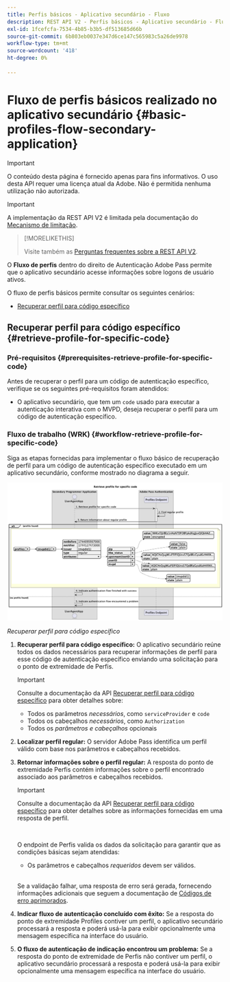```yaml
---
title: Perfis básicos - Aplicativo secundário - Fluxo
description: REST API V2 - Perfis básicos - Aplicativo secundário - Fluxo
exl-id: 1fcefcfa-7534-4b85-b3b5-df513685d66b
source-git-commit: 6b803eb0037e347d6ce147c565983c5a26de9978
workflow-type: tm+mt
source-wordcount: '418'
ht-degree: 0%

---
```


# Fluxo de perfis básicos realizado no aplicativo secundário {#basic-profiles-flow-secondary-application}

>[!IMPORTANT]
>
> O conteúdo desta página é fornecido apenas para fins informativos. O uso desta API requer uma licença atual da Adobe. Não é permitida nenhuma utilização não autorizada.

>[!IMPORTANT]
>
> A implementação da REST API V2 é limitada pela documentação do [Mecanismo de limitação](/help/authentication/integration-guide-programmers/throttling-mechanism.md).

>[!MORELIKETHIS]
>
> Visite também as [Perguntas frequentes sobre a REST API V2](/help/authentication/integration-guide-programmers/rest-apis/rest-api-v2/rest-api-v2-faqs.md#authentication-phase-faqs-general).

O **Fluxo de perfis** dentro do direito de Autenticação Adobe Pass permite que o aplicativo secundário acesse informações sobre logons de usuário ativos.

O fluxo de perfis básicos permite consultar os seguintes cenários:

* [Recuperar perfil para código específico](#retrieve-profile-for-specific-code)

## Recuperar perfil para código específico {#retrieve-profile-for-specific-code}

### Pré-requisitos {#prerequisites-retrieve-profile-for-specific-code}

Antes de recuperar o perfil para um código de autenticação específico, verifique se os seguintes pré-requisitos foram atendidos:

* O aplicativo secundário, que tem um `code` usado para executar a autenticação interativa com o MVPD, deseja recuperar o perfil para um código de autenticação específico.

### Fluxo de trabalho (WRK) {#workflow-retrieve-profile-for-specific-code}

Siga as etapas fornecidas para implementar o fluxo básico de recuperação de perfil para um código de autenticação específico executado em um aplicativo secundário, conforme mostrado no diagrama a seguir.

![Recuperar perfil para código específico](../../../../../assets/rest-api-v2/flows/basic-access-flows/rest-api-v2-retrieve-profile-within-secondary-application-for-specific-code.png)

*Recuperar perfil para código específico*

1. **Recuperar perfil para código específico:** O aplicativo secundário reúne todos os dados necessários para recuperar informações de perfil para esse código de autenticação específico enviando uma solicitação para o ponto de extremidade de Perfis.

   >[!IMPORTANT]
   >
   > Consulte a documentação da API [Recuperar perfil para código específico](../../apis/profiles-apis/rest-api-v2-profiles-apis-retrieve-profile-for-specific-code.md) para obter detalhes sobre:
   >
   > * Todos os parâmetros _necessários_, como `serviceProvider` e `code`
   > * Todos os cabeçalhos _necessários_, como `Authorization`
   > * Todos os _parâmetros e cabeçalhos_ opcionais

1. **Localizar perfil regular:** O servidor Adobe Pass identifica um perfil válido com base nos parâmetros e cabeçalhos recebidos.

1. **Retornar informações sobre o perfil regular:** A resposta do ponto de extremidade Perfis contém informações sobre o perfil encontrado associado aos parâmetros e cabeçalhos recebidos.

   >[!IMPORTANT]
   >
   > Consulte a documentação da API [Recuperar perfil para código específico](../../apis/profiles-apis/rest-api-v2-profiles-apis-retrieve-profile-for-specific-code.md) para obter detalhes sobre as informações fornecidas em uma resposta de perfil.
   > 
   > <br/>
   > 
   > O endpoint de Perfis valida os dados da solicitação para garantir que as condições básicas sejam atendidas:
   >
   > * Os parâmetros e cabeçalhos _requeridos_ devem ser válidos.
   >
   > <br/>
   > 
   > Se a validação falhar, uma resposta de erro será gerada, fornecendo informações adicionais que seguem a documentação de [Códigos de erro aprimorados](../../../../features-standard/error-reporting/enhanced-error-codes.md).

1. **Indicar fluxo de autenticação concluído com êxito:** Se a resposta do ponto de extremidade Profiles contiver um perfil, o aplicativo secundário processará a resposta e poderá usá-la para exibir opcionalmente uma mensagem específica na interface do usuário.

1. **O fluxo de autenticação de indicação encontrou um problema:** Se a resposta do ponto de extremidade de Perfis não contiver um perfil, o aplicativo secundário processará a resposta e poderá usá-la para exibir opcionalmente uma mensagem específica na interface do usuário.
